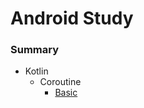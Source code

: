 # Android Study

### Summary  
- Kotlin
  - Coroutine
    - [Basic](./summary/coroutine/coroutine.md)